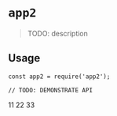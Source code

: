 # `app2`

> TODO: description

## Usage

```
const app2 = require('app2');

// TODO: DEMONSTRATE API
```
11
22
33